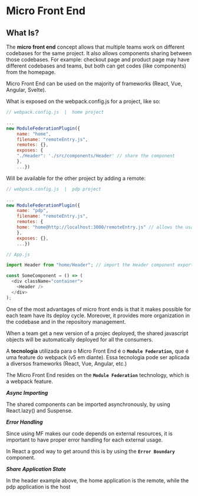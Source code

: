# Micro Front End

## What Is?

The **micro front end** concept allows that multiple teams work on different codebases for the same project. It also allows components sharing between those codebases. For example: checkout page and product page may have different codebases and teams, but both can get codes (like components) from the homepage.

Micro Front End can be used on the majority of frameworks (React, Vue, Angular, Svelte).

What is exposed on the webpack.config.js for a project, like so: 

```js
// webpack.config.js  |  home project

...
new ModuleFederationPlugin({
    name: "home",
    filename: "remoteEntry.js",
    remotes: {},
    exposes: {
    "./Header": './src/components/Header' // share the component
    },
    ...})
```

Will be available for the other project by adding a remote: 

```js
// webpack.config.js  |  pdp project

...
new ModuleFederationPlugin({
    name: "pdp",
    filename: "remoteEntry.js",
    remotes: {
    home: "home@http://localhost:3000/remoteEntry.js" // allows the usage of components shared by the home project
    },
    exposes: {},
    ...})

// App.js 

import Header from "home/Header"; // import the Header component exported from the home project

const SomeComponent = () => (
  <div className="container">
    <Header /> 
  </div>
);

```

One of the most advantages of micro front ends is that it makes possible for each team have its deploy cycle. Moreover, it provides more organization in the codebase and in the repository management. 

When a team get a new version of a projec deployed, the shared javascript objects will be automatically deployed for all the consumers.

A **tecnologia** utilizada para o Micro Front End é o **`Module Federation`,** que é uma feature do webpack (v5 em diante). Essa tecnologia pode ser aplicada a diversos frameworks (React, Vue, Angular, etc.)

The Micro Front End resides on the **`Module Federation`** technology, which is a webpack feature.

***Async Importing***

The shared components can be imported asynchronously, by using React.lazy() and Suspense.

***Error Handling***

Since using MF makes our code depends on external resources, it is important to have proper error handling for each external usage.

In React a good way to get around this is by using the **`Error Boundary`** component.

***Share Application State***

In the header example above, the home application is the remote, while the pdp application is the host